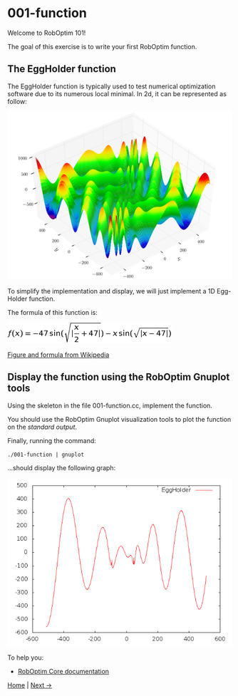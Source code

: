 001-function
============

Welcome to RobOptim 101!

The goal of this exercise is to write your first RobOptim function.


The EggHolder function
----------------------

The EggHolder function is typically used to test numerical
optimization software due to its numerous local minimal. In 2d, it can
be represented as follow:

![EggHolder Function](doc/eggholder_function.png)

To simplify the implementation and display, we will just implement a
1D Egg-Holder function.

The formula of this function is:

![EggHolder Formula](doc/eggholder.png)

[Figure and formula from Wikipedia][test_functions]

Display the function using the RobOptim Gnuplot tools
-----------------------------------------------------

Using the skeleton in the file 001-function.cc, implement the
function.

You should use the RobOptim Gnuplot visualization tools to plot the
function on the *standard output*.

Finally, running the command:

    ./001-function | gnuplot

...should display the following graph:

![Result](doc/result.png)


To help you:

 * [RobOptim Core documentation][roboptim_core]


[Home][main] | [Next →][ex2]

 [main]: https://github.com/roboptim/roboptim-tutorial/
 [ex2]: https://github.com/roboptim/roboptim-tutorial/tree/master/src/002-filter

 [test_functions]: http://en.wikipedia.org/wiki/Test_functions_for_optimization
 [roboptim_core]: http://www.roboptim.net/roboptim-core/doxygen/HEAD/
